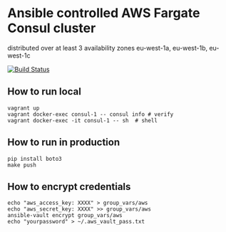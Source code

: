 # Ansible controlled AWS Fargate Consul cluster
distributed over at least 3 availability zones
eu-west-1a, eu-west-1b, eu-west-1c

[![Build Status](https://travis-ci.org/reiser/docker-ansible-fargate-consul.svg?branch=master)](https://travis-ci.org/reiser/docker-ansible-fargate-consul)

## How to run local
```
vagrant up
vagrant docker-exec consul-1 -- consul info # verify
vagrant docker-exec -it consul-1 -- sh  # shell
```

## How to run in production
```
pip install boto3
make push
```

## How to encrypt credentials
```
echo "aws_access_key: XXXX" > group_vars/aws
echo "aws_secret_key: XXXX" >> group_vars/aws
ansible-vault encrypt group_vars/aws
echo "yourpassword" > ~/.aws_vault_pass.txt
```